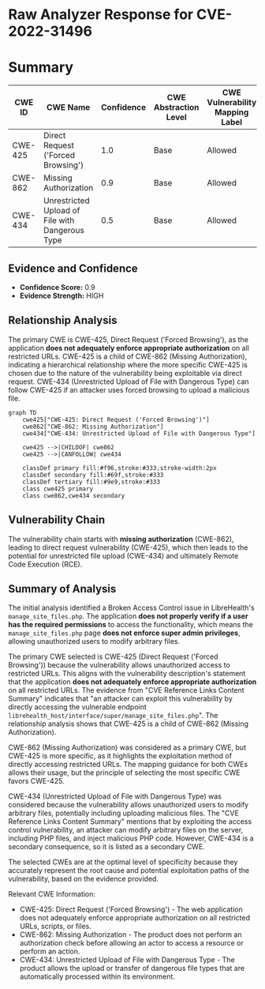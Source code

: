 # Raw Analyzer Response for CVE-2022-31496

# Summary
| CWE ID | CWE Name | Confidence | CWE Abstraction Level | CWE Vulnerability Mapping Label | CWE-Vulnerability Mapping Notes |
|---|---|---|---|---|---|
| CWE-425 | Direct Request ('Forced Browsing') | 1.0 | Base | Allowed | Primary CWE |
| CWE-862 | Missing Authorization | 0.9 | Base | Allowed | Secondary CWE |
| CWE-434 | Unrestricted Upload of File with Dangerous Type | 0.5 | Base | Allowed | Secondary CWE |

## Evidence and Confidence

*   **Confidence Score:** 0.9
*   **Evidence Strength:** HIGH

## Relationship Analysis
The primary CWE is CWE-425, Direct Request ('Forced Browsing'), as the application **does not adequately enforce appropriate authorization** on all restricted URLs. CWE-425 is a child of CWE-862 (Missing Authorization), indicating a hierarchical relationship where the more specific CWE-425 is chosen due to the nature of the vulnerability being exploitable via direct request. CWE-434 (Unrestricted Upload of File with Dangerous Type) can follow CWE-425 if an attacker uses forced browsing to upload a malicious file.

```mermaid
graph TD
    cwe425["CWE-425: Direct Request ('Forced Browsing')"]
    cwe862["CWE-862: Missing Authorization"]
    cwe434["CWE-434: Unrestricted Upload of File with Dangerous Type"]
    
    cwe425 -->|CHILDOF| cwe862
    cwe425 -->|CANFOLLOW| cwe434
    
    classDef primary fill:#f96,stroke:#333,stroke-width:2px
    classDef secondary fill:#69f,stroke:#333
    classDef tertiary fill:#9e9,stroke:#333
    class cwe425 primary
    class cwe862,cwe434 secondary
```

## Vulnerability Chain
The vulnerability chain starts with **missing authorization** (CWE-862), leading to direct request vulnerability (CWE-425), which then leads to the potential for unrestricted file upload (CWE-434) and ultimately Remote Code Execution (RCE).

## Summary of Analysis
The initial analysis identified a Broken Access Control issue in LibreHealth's `manage_site_files.php`. The application **does not properly verify if a user has the required permissions** to access the functionality, which means the `manage_site_files.php` page **does not enforce super admin privileges**, allowing unauthorized users to modify arbitrary files.

The primary CWE selected is CWE-425 (Direct Request ('Forced Browsing')) because the vulnerability allows unauthorized access to restricted URLs. This aligns with the vulnerability description's statement that the application **does not adequately enforce appropriate authorization** on all restricted URLs. The evidence from "CVE Reference Links Content Summary" indicates that "an attacker can exploit this vulnerability by directly accessing the vulnerable endpoint `librehealth_host/interface/super/manage_site_files.php`". The relationship analysis shows that CWE-425 is a child of CWE-862 (Missing Authorization).

CWE-862 (Missing Authorization) was considered as a primary CWE, but CWE-425 is more specific, as it highlights the exploitation method of directly accessing restricted URLs. The mapping guidance for both CWEs allows their usage, but the principle of selecting the most specific CWE favors CWE-425.

CWE-434 (Unrestricted Upload of File with Dangerous Type) was considered because the vulnerability allows unauthorized users to modify arbitrary files, potentially including uploading malicious files. The "CVE Reference Links Content Summary" mentions that by exploiting the access control vulnerability, an attacker can modify arbitrary files on the server, including PHP files, and inject malicious PHP code. However, CWE-434 is a secondary consequence, so it is listed as a secondary CWE.

The selected CWEs are at the optimal level of specificity because they accurately represent the root cause and potential exploitation paths of the vulnerability, based on the evidence provided.

Relevant CWE Information:
- CWE-425: Direct Request ('Forced Browsing') - The web application does not adequately enforce appropriate authorization on all restricted URLs, scripts, or files.
- CWE-862: Missing Authorization - The product does not perform an authorization check before allowing an actor to access a resource or perform an action.
- CWE-434: Unrestricted Upload of File with Dangerous Type - The product allows the upload or transfer of dangerous file types that are automatically processed within its environment.